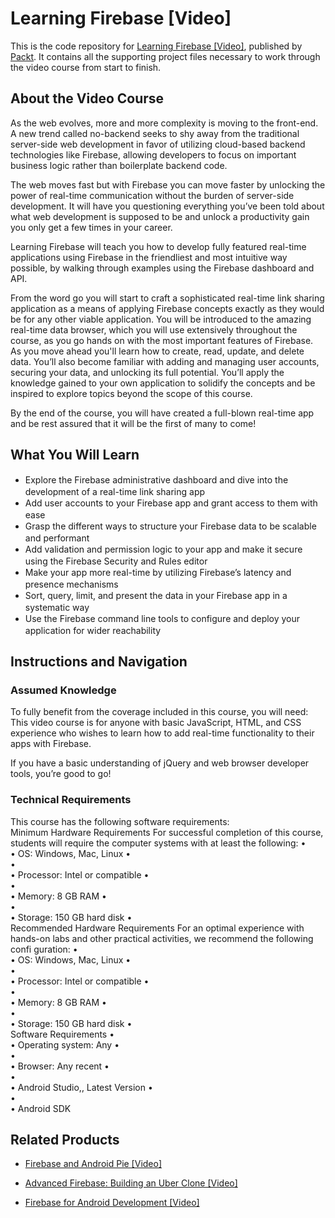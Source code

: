 


# Learning Firebase [Video]
This is the code repository for [Learning Firebase [Video]](https://www.packtpub.com/web-development/learning-firebase-video?utm_source=github&utm_medium=repository&utm_campaign=9781784392321), published by [Packt](https://www.packtpub.com/?utm_source=github). It contains all the supporting project files necessary to work through the video course from start to finish.
## About the Video Course
As the web evolves, more and more complexity is moving to the front-end. A new trend called no-backend seeks to shy away from the traditional server-side web development in favor of utilizing cloud-based backend technologies like Firebase, allowing developers to focus on important business logic rather than boilerplate backend code.

The web moves fast but with Firebase you can move faster by unlocking the power of real-time communication without the burden of server-side development. It will have you questioning everything you’ve been told about what web development is supposed to be and unlock a productivity gain you only get a few times in your career.

Learning Firebase will teach you how to develop fully featured real-time applications using Firebase in the friendliest and most intuitive way possible, by walking through examples using the Firebase dashboard and API.

From the word go you will start to craft a sophisticated real-time link sharing application as a means of applying Firebase concepts exactly as they would be for any other viable application. You will be introduced to the amazing real-time data browser, which you will use extensively throughout the course, as you go hands on with the most important features of Firebase. As you move ahead you'll learn how to create, read, update, and delete data. You’ll also become familiar with adding and managing user accounts, securing your data, and unlocking its full potential. You’ll apply the knowledge gained to your own application to solidify the concepts and be inspired to explore topics beyond the scope of this course.

By the end of the course, you will have created a full-blown real-time app and be rest assured that it will be the first of many to come!

<H2>What You Will Learn</H2>
<DIV class=book-info-will-learn-text>
<UL>
<LI><SPAN style="LINE-HEIGHT: 20px; BACKGROUND-COLOR: transparent">Explore the Firebase administrative dashboard and dive into the development of a real-time link sharing app</SPAN> 
<LI><SPAN style="LINE-HEIGHT: 20px; BACKGROUND-COLOR: transparent">Add user accounts to your Firebase app and grant access to them with ease</SPAN> 
<LI><SPAN style="LINE-HEIGHT: 20px; BACKGROUND-COLOR: transparent">Grasp the different ways to structure your Firebase data to be scalable and performant</SPAN> 
<LI><SPAN style="LINE-HEIGHT: 20px; BACKGROUND-COLOR: transparent">Add validation and permission logic to your app and make it secure using the Firebase Security and Rules editor</SPAN> 
<LI><SPAN style="LINE-HEIGHT: 20px; BACKGROUND-COLOR: transparent">Make your app more real-time by utilizing Firebase’s latency and presence mechanisms</SPAN> 
<LI><SPAN style="LINE-HEIGHT: 20px; BACKGROUND-COLOR: transparent">Sort, query, limit, and present the data in your Firebase app in a systematic way</SPAN> 
<LI><SPAN style="LINE-HEIGHT: 20px; BACKGROUND-COLOR: transparent">Use the Firebase command line tools to configure and deploy your application for wider reachability</SPAN> </LI></UL></DIV>

## Instructions and Navigation
### Assumed Knowledge
To fully benefit from the coverage included in this course, you will need:<br/>
This video course is for anyone with basic JavaScript, HTML, and CSS experience who wishes to learn how to add real-time functionality to their apps with Firebase.

If you have a basic understanding of jQuery and web browser developer tools, you’re good to go!
### Technical Requirements
This course has the following software requirements:<br/>
Minimum Hardware Requirements
For successful completion of this course, students will require the computer systems with at least the following:
•	
•	OS: Windows, Mac, Linux
•	
•	
•	Processor: Intel or compatible
•	
•	
•	Memory: 8 GB RAM
•	
•	
•	Storage: 150 GB hard disk
•	
Recommended Hardware Requirements
For an optimal experience with hands-on labs and other practical activities, we recommend the following confi
guration:
•	
•	OS: Windows, Mac, Linux
•	
•	
•	Processor: Intel or compatible
•	
•	
•	Memory: 8 GB RAM
•	
•	
•	Storage: 150 GB hard disk
•	
Software Requirements
•	
•	Operating system: Any
•	
•	
•	Browser: Any recent
•	
•	
•	Android Studio,, Latest Version
•	
•	
•	Android SDK


## Related Products
* [Firebase and Android Pie [Video]](https://www.packtpub.com/application-development/firebase-and-android-pie-video?utm_source=github&utm_medium=repository&utm_campaign=9781789532791)

* [Advanced Firebase: Building an Uber Clone [Video]](https://www.packtpub.com/application-development/advanced-firebase-building-uber-clone-video?utm_source=github&utm_medium=repository&utm_campaign=9781789804140)

* [Firebase for Android Development [Video]](https://www.packtpub.com/application-development/firebase-android-development-video?utm_source=github&utm_medium=repository&utm_campaign=9781789132625)

